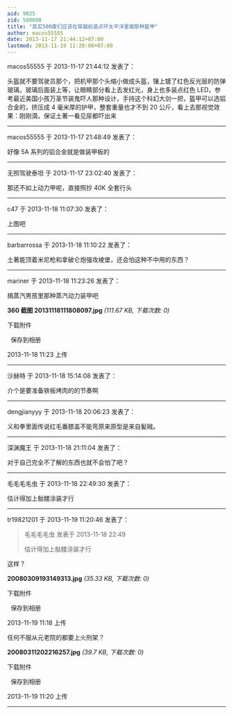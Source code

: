 ```yaml
---
aid: 9025
zid: 500090
title: "其实500废们应该在穿越前造点环太平洋里面那种盔甲"
author: macos55555
date: 2013-11-17 21:44:12+07:00
lastmod: 2013-11-19 11:20:00+07:00
---
```


macos55555 于 2013-11-17 21:44:12 发表了：

头盔就不要驾驶员那个，把机甲那个头缩小做成头盔，镶上镀了红色反光层的防弹玻璃，玻璃后面装上等，让眼睛部分看上去发红光，身上也多装点红色 LED，参考最近美国小孩万圣节装鬼吓人那种设计，手持这个科幻大剑一把，盔甲可以选铝合金的，挤压成 4 毫米厚的护甲，整套重量也才不到 20 公斤，看上去那视觉效果：刚刚滴，保证土著一看见尿都吓出来

---

macos55555 于 2013-11-17 21:48:49 发表了：

好像 5A 系列的铝合金就是做装甲板的

---

无照驾驶泰坦 于 2013-11-17 23:02:40 发表了：

那还不如上动力甲呢，直接照抄 40K 全套行头

---

c47 于 2013-11-18 11:07:30 发表了：

上图吧

---

barbarrossa 于 2013-11-18 11:10:22 发表了：

土著能顶着米尼枪和拿破仑炮强攻棱堡，还会怕这种不中用的东西？

---

mariner 于 2013-11-18 11:23:26 发表了：

搞蒸汽男孩里那种蒸汽动力装甲吧

**360 截图 20131118111808097.jpg** _(111.67 KB, 下载次数: 0)_

下载附件

&nbsp;
保存到相册

2013-11-18 11:23 上传

---

沙赫特 于 2013-11-18 15:14:08 发表了：

介个是要准备铁板烤肉的的节奏啊

---

dengjianyyy 于 2013-11-18 20:06:23 发表了：

义和拳里面传说红毛番膝盖不能弯原来原型是来自髪贼。

---

深渊魔王 于 2013-11-18 21:11:04 发表了：

对于自己完全不了解的东西也就不会怕了吧？

---

毛毛毛毛虫 于 2013-11-18 22:49:30 发表了：

估计得加上骷髅涂装才行

---

tr19821201 于 2013-11-19 11:20:46 发表了：

> 毛毛毛毛虫 发表于 2013-11-18 22:49
>
> 估计得加上骷髅涂装才行

这样？

**20080309193149313.jpg** _(35.33 KB, 下载次数: 0)_

下载附件

&nbsp;
保存到相册

2013-11-19 11:18 上传

任何不服从元老院的都要上火刑架？

**20080311202216257.jpg** _(39.7 KB, 下载次数: 0)_

下载附件

&nbsp;
保存到相册

2013-11-19 11:20 上传

---
